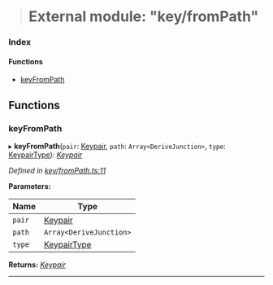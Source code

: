 > # External module: "key/fromPath"

### Index

#### Functions

* [keyFromPath](_key_frompath_.md#keyfrompath)

## Functions

###  keyFromPath

▸ **keyFromPath**(`pair`: [Keypair](_types_.md#keypair), `path`: `Array<DeriveJunction>`, `type`: [KeypairType](_types_.md#keypairtype)): *[Keypair](_types_.md#keypair)*

*Defined in [key/fromPath.ts:11](url)*

**Parameters:**

Name | Type |
------ | ------ |
`pair` | [Keypair](_types_.md#keypair) |
`path` | `Array<DeriveJunction>` |
`type` | [KeypairType](_types_.md#keypairtype) |

**Returns:** *[Keypair](_types_.md#keypair)*

___